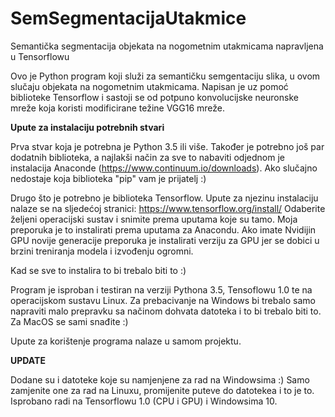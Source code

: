 # SemSegmentacijaUtakmice
Semantička segmentacija objekata na nogometnim utakmicama napravljena u Tensorflowu

Ovo je Python program koji služi za semantičku semgentaciju slika, u ovom slučaju objekata na nogometnim utakmicama. Napisan je uz pomoć biblioteke Tensorflow i sastoji se od potpuno konvolucijske neuronske mreže koja koristi modificirane težine VGG16 mreže.

<b>Upute za instalaciju potrebnih stvari</b>

Prva stvar koja je potrebna je Python 3.5 ili više. Također je potrebno još par dodatnih biblioteka, a najlakši način za sve to nabaviti odjednom je instalacija Anaconde (https://www.continuum.io/downloads). Ako slučajno nedostaje koja biblioteka "pip" vam je prijatelj :)

Drugo što je potrebno je biblioteka Tensorflow. Upute za njezinu instalaciju nalaze se na sljedećoj stranici: https://www.tensorflow.org/install/ Odaberite željeni operacijski sustav i snimite prema uputama koje su tamo. Moja preporuka je to instalirati prema uputama za Anacondu. Ako imate Nvidijin GPU novije generacije preporuka je instalirati verziju za GPU jer se dobici u brzini treniranja modela i izvođenju ogromni.

Kad se sve to instalira to bi trebalo biti to :)

Program je isproban i testiran na verziji Pythona 3.5, Tensoflowu 1.0 te na operacijskom sustavu Linux. Za prebacivanje na Windows bi trebalo samo napraviti malo prepravku sa načinom dohvata datoteka i to bi trebalo biti to. Za MacOS se sami snađite :)

Upute za korištenje programa nalaze u samom projektu.

<b>UPDATE</b>

Dodane su i datoteke koje su namjenjene za rad na Windowsima :) Samo zamjenite one za rad na Linuxu, promijenite puteve do datotekea i to je to. Isprobano radi na Tensorflowu 1.0 (CPU i GPU) i Windowsima 10.
